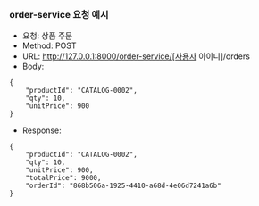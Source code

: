<br/>

### order-service 요청 예시 
- 요청: 상품 주문 
- Method: POST
- URL: http://127.0.0.1:8000/order-service/[사용자 아이디]/orders
- Body: 
~~~
{
    "productId": "CATALOG-0002",
    "qty": 10,
    "unitPrice": 900
}
~~~
- Response:
~~~
{
    "productId": "CATALOG-0002",
    "qty": 10,
    "unitPrice": 900,
    "totalPrice": 9000,
    "orderId": "868b506a-1925-4410-a68d-4e06d7241a6b"
}
~~~

<br/><br/><br/><br/>
